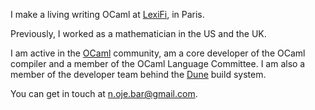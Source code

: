I make a living writing OCaml at [LexiFi](https://www.lexifi.com), in Paris.

Previously, I worked as a mathematician in the US and the UK.

I am active in the [OCaml](https://github.com/ocaml/ocaml) community, am a core developer of the OCaml compiler and a member of the OCaml Language Committee. I am also a member of the developer team behind the [Dune](https://github.com/ocaml/dune) build system.

You can get in touch at [n.oje.bar@gmail.com](mailto:n.oje.bar@gmail.com).
